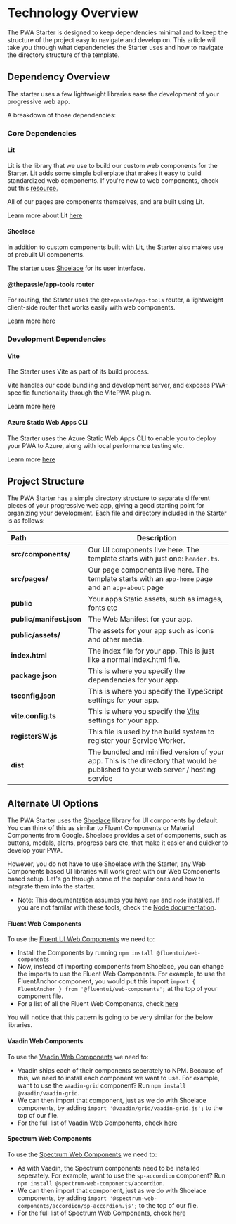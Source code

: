 # Technology Overview

The PWA Starter is designed to keep dependencies minimal and to keep the structure of the project easy to navigate and develop on. This article will take you through what dependencies the Starter uses and how to navigate the directory structure of the template.

## Dependency Overview

The starter uses a few lightweight libraries ease the development of your progressive web app. 

A breakdown of those dependencies:

### Core Dependencies

#### Lit

Lit is the library that we use to build our custom web components for the Starter. Lit adds some simple boilerplate that makes it easy to build standardized web components. 
If you're new to web components, check out this [resource.](https://developer.mozilla.org/en-US/docs/Web/Web_Components)

All of our pages are components themselves, and are built using Lit. 

Learn more about Lit <a href="https://lit.dev/" aria-label="Click here to lean more">here</a>

#### Shoelace

In addition to custom components built with Lit, the Starter also makes use of prebuilt UI components.

The starter uses [Shoelace](https://shoelace.style/) for its user interface.

#### @thepassle/app-tools router

For routing, the Starter uses the `@thepassle/app-tools` router, a lightweight client-side router that works easily with web components.

Learn more <a href="https://github.com/thepassle/app-tools/tree/master/router#readme" aria-label="Click here to lean more">here</a>

### Development Dependencies

#### Vite
The Starter uses Vite as part of its build process. 

Vite handles our code bundling and development server, and exposes PWA-specific functionality through the VitePWA plugin.

Learn more <a href="https://vitejs.dev/" aria-label="Click here to lean more">here</a> 

#### Azure Static Web Apps CLI
The Starter uses the Azure Static Web Apps CLI to enable you to deploy your PWA to Azure, along with local performance testing etc.

Learn more <a href="https://azure.github.io/static-web-apps-cli/" aria-label="Click here to lean more">here</a>


## Project Structure

The PWA Starter has a simple directory structure to separate different pieces of your progressive web app, giving a good starting point for organizing your development. Each file and directory included in the Starter is as follows:

| Path | Description  |
| :-----|-----|
| **src/components/** | Our UI components live here. The template starts with just one: `header.ts`. |
| **src/pages/** | Our page components live here. The template starts with an `app-home` page and an `app-about` page |
| **public** | Your apps Static assets, such as images, fonts etc |
| **public/manifest.json** | The Web Manifest for your app.|
| **public/assets/** | The assets for your app such as icons and other media.  |
| **index.html** | The index file for your app. This is just like a normal index.html file. |
| **package.json** | This is where you specify the dependencies for your app. |
| **tsconfig.json** | This is where you specify the TypeScript settings for your app. |
| **vite.config.ts** | This is where you specify the [Vite](https://vitejs.dev/) settings for your app. |
| **registerSW.js** | This file is used by the build system to register your Service Worker.|
| **dist** | The bundled and minified version of your app. This is the directory that would be published to your web server / hosting service |

## Alternate UI Options

The PWA Starter uses the [Shoelace](https://shoelace.style/) library for UI components by default. You can think of this as similar to Fluent Components or Material Components from Google. Shoelace provides a set of components, such as buttons, modals, alerts, progress bars etc, that make it easier and quicker to develop your PWA. 

However, you do not have to use Shoelace with the Starter, any Web Components based UI libraries will work great with our Web Components based setup. Let's go through some of the popular ones and how to integrate them into the starter.

* Note: This documentation assumes you have `npm` and `node` installed. If you are not familar with these tools, check the [Node documentation](https://nodejs.org/en/).


#### Fluent Web Components

To use the [Fluent UI Web Components](https://github.com/microsoft/fluentui/tree/master/packages/web-components) we need to:

- Install the Components by running `npm install @fluentui/web-components` 
- Now, instead of importing components from Shoelace, you can change the imports to use the Fluent Web Components.    For example, to use the FluentAnchor component, you would put this import `import { FluentAnchor } from '@fluentui/web-components';` at the top of your component file.
- For a list of all the Fluent Web Components, check <a href="https://docs.microsoft.com/en-us/fluent-ui/web-components/components/overview" aria-label="Click here to view documentation">here</a>

You will notice that this pattern is going to be very similar for the below libraries.

#### Vaadin Web Components
To use the [Vaadin Web Components](https://github.com/vaadin/web-components) we need to:

- Vaadin ships each of their components seperately to NPM. Because of this, we need to install each component we want to use. For example, want to use the `vaadin-grid` component? Run `npm install @vaadin/vaadin-grid`.
- We can then import that component, just as we do with Shoelace components, by adding `import '@vaadin/grid/vaadin-grid.js';` to the top of our file.
- For the full list of Vaadin Web Components, check <a href="https://github.com/vaadin/web-components#core-components" aria-label="Click here to learn more">here</a> 

#### Spectrum Web Components
To use the [Spectrum Web Components](https://opensource.adobe.com/spectrum-web-components/getting-started/) we need to: 

- As with Vaadin, the Spectrum components need to be installed seperately. For example, want to use the `sp-accordion` component? Run `npm install @spectrum-web-components/accordion`.
- We can then import that component, just as we do with Shoelace components, by adding `import '@spectrum-web-components/accordion/sp-accordion.js';` to the top of our file.
- For the full list of Spectrum Web Components, check <a href="https://github.com/vaadin/web-components#core-components" aria-label="Click here to learn more">here</a> 